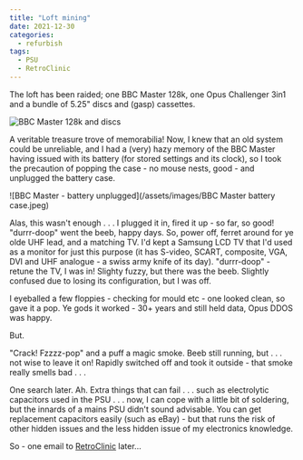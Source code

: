 ```yaml
---
title: "Loft mining"
date: 2021-12-30
categories:
  - refurbish
tags:
  - PSU
  - RetroClinic
---
```


The loft has been raided; one BBC Master 128k, one Opus Challenger 3in1 and a bundle of 5.25" discs and (gasp) cassettes.

![BBC Master 128k and discs](/retrograde/assets/images/vertigo-treasure-trove.jpeg)

A veritable treasure trove of memorabilia! Now, I knew that an old system could be unreliable, and I had a (very) hazy memory of the BBC Master having issued with its battery (for stored settings and its clock), so I took the precaution of popping the case - no mouse nests, good - and unplugged the battery case.

![BBC Master - battery unplugged](/assets/images/BBC Master battery case.jpeg)

Alas, this wasn't enough . . . I plugged it in, fired it up - so far, so good! "durrr-doop" went the beeb, happy days. So, power off, ferret around for ye olde UHF lead, and a matching TV. I'd kept a Samsung LCD TV that I'd used as a monitor for just this purpose (it has S-video, SCART, composite, VGA, DVI and UHF analogue - a swiss army knife of its day). "durrr-doop" - retune the TV, I was in! Slighty fuzzy, but there was the beeb. Slightly confused due to losing its configuration, but I was off.

I eyeballed a few floppies - checking for mould etc - one looked clean, so gave it a pop. Ye gods it worked - 30+ years and still held data, Opus DDOS was happy.

But.

"Crack! Fzzzz-pop" and a puff a magic smoke. Beeb still running, but . . . not wise to leave it on! Rapidly switched off and took it outside - that smoke really smells bad . . .

One search later. Ah. Extra things that can fail . . . such as electrolytic capacitors used in the PSU . . . now, I can cope with a little bit of soldering, but the innards of a mains PSU didn't sound advisable. You can get replacement capacitors easily (such as eBay) - but that runs the risk of other hidden issues and the less hidden issue of my electronics knowledge.

So - one email to [RetroClinic](http://www.retroclinic.com) later...